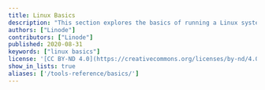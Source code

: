 ```yaml
---
title: Linux Basics
description: "This section explores the basics of running a Linux system."
authors: ["Linode"]
contributors: ["Linode"]
published: 2020-08-31
keywords: ["linux basics"]
license: '[CC BY-ND 4.0](https://creativecommons.org/licenses/by-nd/4.0)'
show_in_lists: true
aliases: ['/tools-reference/basics/']
---
```


